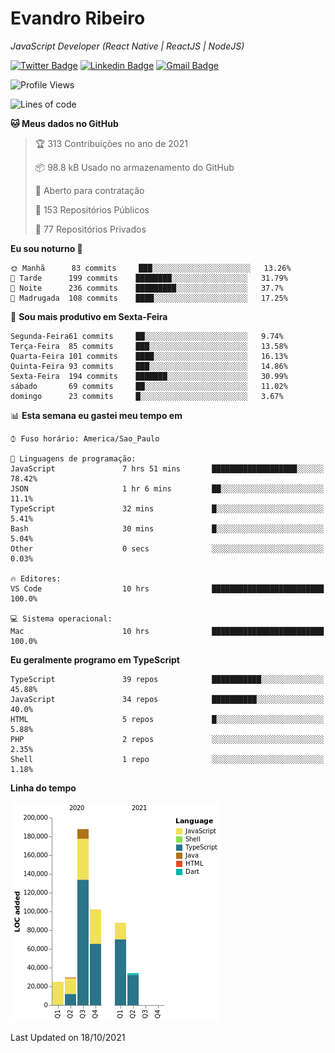 # Evandro **Ribeiro**

*JavaScript Developer (React Native | ReactJS | NodeJS)*

[![Twitter Badge](https://img.shields.io/badge/-@ribeiroevandro-201B2D?style=flat-square&labelColor=201B2D&logo=twitter&logoColor=white&link=https://twitter.com/ribeiroevandro)](https://twitter.com/ribeiroevandro) 
[![Linkedin Badge](https://img.shields.io/badge/-Evandro%20Ribeiro-201B2D?style=flat-square&logo=Linkedin&logoColor=white&link=https://www.linkedin.com/in/ribeiroevandro)](https://www.linkedin.com/in/ribeiroevandro) 
[![Gmail Badge](https://img.shields.io/badge/-oi@ribeiroevandro.com.br-201B2D?style=flat-square&logo=Gmail&logoColor=white&link=mailto:oi@ribeiroevandro.com.br)](mailto:oi@ribeiroevandro.com.br)


<!--START_SECTION:waka-->
![Profile Views](http://img.shields.io/badge/Visualizac%C3%B5es%20do%20perfil-1-blue)

![Lines of code](https://img.shields.io/badge/Desde%20o%20Hello%20World%20eu%20escrevi-466053%20linhas%20de%20c%C3%B3digo-blue)

**🐱 Meus dados no GitHub** 

> 🏆 313 Contribuições no ano de 2021
 > 
> 📦 98.8 kB Usado no armazenamento do GitHub 
 > 
> 💼 Aberto para contratação
 > 
> 📜 153 Repositórios Públicos 
 > 
> 🔑 77 Repositórios Privados  
 > 
**Eu sou noturno 🦉** 

```text
🌞 Manhã      83 commits     ███░░░░░░░░░░░░░░░░░░░░░░   13.26% 
🌆 Tarde      199 commits    ████████░░░░░░░░░░░░░░░░░   31.79% 
🌃 Noite      236 commits    █████████░░░░░░░░░░░░░░░░   37.7% 
🌙 Madrugada  108 commits    ████░░░░░░░░░░░░░░░░░░░░░   17.25%

```
📅 **Sou mais produtivo em Sexta-Feira** 

```text
Segunda-Feira61 commits     ██░░░░░░░░░░░░░░░░░░░░░░░   9.74% 
Terça-Feira  85 commits     ███░░░░░░░░░░░░░░░░░░░░░░   13.58% 
Quarta-Feira 101 commits    ████░░░░░░░░░░░░░░░░░░░░░   16.13% 
Quinta-Feira 93 commits     ███░░░░░░░░░░░░░░░░░░░░░░   14.86% 
Sexta-Feira  194 commits    ███████░░░░░░░░░░░░░░░░░░   30.99% 
sábado       69 commits     ██░░░░░░░░░░░░░░░░░░░░░░░   11.02% 
domingo      23 commits     █░░░░░░░░░░░░░░░░░░░░░░░░   3.67%

```


📊 **Esta semana eu gastei meu tempo em** 

```text
⌚︎ Fuso horário: America/Sao_Paulo

💬 Linguagens de programação: 
JavaScript               7 hrs 51 mins       ███████████████████░░░░░░   78.42% 
JSON                     1 hr 6 mins         ██░░░░░░░░░░░░░░░░░░░░░░░   11.1% 
TypeScript               32 mins             █░░░░░░░░░░░░░░░░░░░░░░░░   5.41% 
Bash                     30 mins             █░░░░░░░░░░░░░░░░░░░░░░░░   5.04% 
Other                    0 secs              ░░░░░░░░░░░░░░░░░░░░░░░░░   0.03%

🔥 Editores: 
VS Code                  10 hrs              █████████████████████████   100.0%

💻 Sistema operacional: 
Mac                      10 hrs              █████████████████████████   100.0%

```

**Eu geralmente programo em TypeScript** 

```text
TypeScript               39 repos            ███████████░░░░░░░░░░░░░░   45.88% 
JavaScript               34 repos            ██████████░░░░░░░░░░░░░░░   40.0% 
HTML                     5 repos             █░░░░░░░░░░░░░░░░░░░░░░░░   5.88% 
PHP                      2 repos             ░░░░░░░░░░░░░░░░░░░░░░░░░   2.35% 
Shell                    1 repo              ░░░░░░░░░░░░░░░░░░░░░░░░░   1.18%

```


**Linha do tempo**

![Chart not found](https://raw.githubusercontent.com/ribeiroevandro/ribeiroevandro/master/charts/bar_graph.png) 


 Last Updated on 18/10/2021
<!--END_SECTION:waka-->
